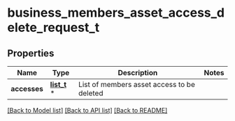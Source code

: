 # business_members_asset_access_delete_request_t

## Properties
Name | Type | Description | Notes
------------ | ------------- | ------------- | -------------
**accesses** | [**list_t**](business_members_asset_access_delete_request_accesses_inner.md) \* | List of members asset access to be deleted | 

[[Back to Model list]](../README.md#documentation-for-models) [[Back to API list]](../README.md#documentation-for-api-endpoints) [[Back to README]](../README.md)


